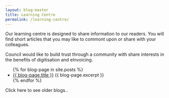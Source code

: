 ```yaml
---
layout: blog-master
title: Learning Centre
permalink: /learning-centre/
---
```


Our learning centre is designed to share information to our readers.  You will find short articles that you may like to commont upon or share with your colleagues.

Council would like to build trust through a community with share interests in the benefits of digitisation and eInvoicing.


<ul>
  {% for blog-page in site.posts %}
    <li>
      <a href="{{ blog-page.url }}">{{ blog-page.title }}</a>
      {{ blog-page.excerpt }}
    </li>
  {% endfor %}
</ul>

Click here to see older blogs..
